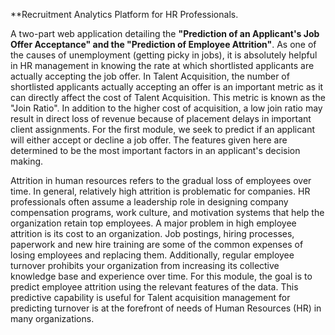 **Recruitment Analytics Platform for HR Professionals.

A two-part web application detailing the **"Prediction of an Applicant's Job Offer Acceptance" and the "Prediction of Employee Attrition"**. As one of the causes of unemployment (getting picky in jobs), it is absolutely helpful in HR management in knowing the rate at which shortlisted applicants are actually accepting the job offer. In Talent Acquisition, the number of shortlisted applicants actually accepting an offer is an important metric as it can directly affect the cost of Talent Acquisition. This metric is known as the "Join Ratio". In addition to the higher cost of acquisition, a low join ratio may result in direct loss of revenue because of placement delays in important client assignments. For the first module, we seek to predict if an applicant will either accept or decline a job offer. The features given here are determined to be the most important factors in an applicant's decision making.

Attrition in human resources refers to the gradual loss of employees over time. In general, relatively high attrition is problematic for companies. HR professionals often assume a leadership role in designing company compensation programs, work culture, and motivation systems that help the organization retain top employees. A major problem in high employee attrition is its cost to an organization. Job postings, hiring processes, paperwork and new hire training are some of the common expenses of losing employees and replacing them. Additionally, regular employee turnover prohibits your organization from increasing its collective knowledge base and experience over time. For this module, the goal is to predict employee attrition using the relevant features of the data. This predictive capability is useful for Talent acquisition management for predicting turnover is at the forefront of needs of Human Resources (HR) in many organizations.

